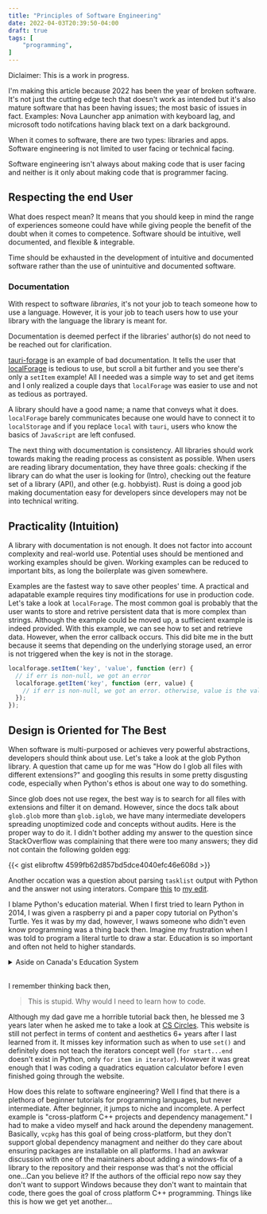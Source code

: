```yaml
---
title: "Principles of Software Engineering"
date: 2022-04-03T20:39:50-04:00
draft: true
tags: [
    "programming",
]
---
```


Diclaimer: This is a work in progress.

I'm making this article because 2022 has been the year of broken software. It's not just the cutting edge tech that doesn't work as intended but it's also mature software that has been having issues;
the most basic of issues in fact. Examples: Nova Launcher app animation with keyboard lag, and microsoft todo notifcations having black text on a dark background.

When it comes to software, there are two types: libraries and apps.
Software engineering is not limited to user facing or technical facing.

Software engineering isn't always about making code that is user facing and neither is it only about making code that is programmer facing.

## Respecting the end User

What does respect mean? It means that you should keep in mind the range of experiences someone could have
while giving people the benefit of the doubt when it comes to competence. Software should be intuitive, well documented, and flexible & integrable.

Time should be exhausted in the development of intuitive and documented software rather than the use of unintuitive and documented software.

### Documentation

With respect to software *libraries*, it's not your job to teach someone how to use a language. However, it is your job to teach users how to use your library with the language the library is meant for.

Documentation is deemed perfect if the libraries' author(s) do not need to be reached out for clarification.

[tauri-forage](https://github.com/tauri-apps/tauri-forage#installation) is an example of bad documentation.
It tells the user that [localForage](https://localforage.github.io/localForage/) is tedious to use, but scroll a bit further and you see there's only a `setItem` example! All I needed was a simple way to set and get items and I only realized a couple days that `localForage` was easier to use and not as tedious as portrayed.

A library should have a good name; a name that conveys what it does. `localForage` barely communicates because one would have to connect it to `localStorage` and if you replace `local` with `tauri`, users who know the basics of `JavaScript` are left confused.

The next thing with documentation is consistency. All libraries should work towards making the reading process as consistent as possible. When users are reading library documentation, they have three goals:
checking if the library can do what the user is looking for (Intro), checking out the feature set of a library (API), and other (e.g. hobbyist). Rust is doing a good job making documentation easy for developers since developers may not be into technical writing.

## Practicality (Intuition)

A library with documentation is not enough. It does not factor into account complexity and real-world use.
Potential uses should be mentioned and working examples should be given. Working examples can be reduced to important bits, as long the boilerplate was given somewhere.

Examples are the fastest way to save other peoples' time. A practical and adapatable example requires tiny modifications for use in production code. Let's take a look at `localForage`. The most common goal is probably that the user wants to store and retrive persistent data that is more complex than strings. Although the example could be moved up, a suffiecient example is indeed provided. With this example, we can
see how to set and retrieve data. However, when the error callback occurs. This did bite me in the butt because it seems that depending on the underlying storage used, an error is not triggered when the key is not in the storage.

```js
localforage.setItem('key', 'value', function (err) {
  // if err is non-null, we got an error
  localforage.getItem('key', function (err, value) {
    // if err is non-null, we got an error. otherwise, value is the value
  });
});
```

## Design is Oriented for The Best

When software is multi-purposed or achieves very powerful abstractions, developers should think about use. Let's take a look at the glob Python library.
A question that came up for me was "How do I glob all files with different extensions?" and googling this results in some pretty disgusting code, especially
when Python's ethos is about one way to do something.

Since glob does not use regex, the best way is to search for all files with extensions and filter it on demand.
However, since the docs talk about `glob.glob` more than `glob.iglob`, we have many intermediate developers spreading
unoptimized code and concepts without audits. Here is the proper way to do it. I didn't bother adding my answer to the question since StackOverflow was complaining
that there were too many answers; they did not contain the following golden egg:

{{< gist elibroftw 4599fb62d857bd5dce4040efc46e608d >}}

Another occation was a question about parsing `tasklist` output with Python and the answer not using
interators. Compare [this](https://stackoverflow.com/a/22914414/7732434) to [my edit](https://stackoverflow.com/a/64634901/7732434).

I blame Python's education material. When I first tried to learn Python in 2014, I was given a raspberry pi and a paper copy tutorial on Python's Turtle.
Yes it was by my dad, however, I waws someone who didn't even know programming was a thing back then. Imagine my frustration when I was told to program
a literal turtle to draw a star. Education is so important and often not held to higher standards.

<details>
<summary>Aside on Canada's Education System</summary>
People think Canada's education system is good, but I know for a fact it is far from optimal and yet people are more concerned about the number of people in class rather than the actual ciriculum being taught.
In University, students take 5 courses per semester (4 months), are forced to learn at a faster pace, tougher courses, and there are 100+ students per lecture.
Universities have a high standards, but they definitely do not teach the content well. In pre-university has barely any content being taught, and post-university
there is more content that isn't usually being taught well.

For one of my courses that I was acing, I made an entire YouTube tutorial for other students in my course.
I highly doubt I'm a better listener; so it's simply because I have better intuition or basic knowledge. My largest advantage though was the ability to use
Excel in a highly flexible manner; I created a macro function called `IS_BLANK` without learning visual basic in order to shorten the formulas for an extremely flexible template.
Suppose there are multiple ways to get an answer. Instead of creating a template for each method, I made a template that only required inputting the known
variables. I made my formulas to use equations based on which inputs were given. The macro function had short-circuiting which isn't a straight-forward thing
to implement in standard cell formulas. I might share it some day in the future.

Until grade 11, the grading system should be used to keep kids back until they reach a certain level in core comptencies.
Core competencies include: math, critical thinking, reading comprehension, exercise, an art (hobby) under the most general of definitions.

Art or hobbying is crucial in not just a child's upbringing but as a specialist skill in the future;
Art includes the steretypical drawing, instrumental, acting (+skits). However there's much more; digital visual, abstract, 3D, digital music production.
There are also other arts; oragami, free style lego, pottery, wood burning (high school level), etc.

Aside from wood burning and pottery, these are all equal arts and should be introduced to all kids in Canadian schools. I do consider programming and writing to be
arts, however they are far more important than to be something optional. There is some progress in introducing programming to kids at a younger age,
however like my experience has shown, there is no guarantee this introduction will be productive. Scratch is not programming because programming goes hand in hand
with freedom.

Exercise should be a daily part of school, ingrained into kids' habits. Kids should be given 1 hour a day to exercise. I guess at such young ages,
exercise would be limted to running (tag) and basketball for recess.
By instilling exercise discipline in school, we can reduce obesity and set a better precedent for what it means to be Canadian.
</details>
<br>

I remember thinking back then,

> This is stupid. Why would I need to learn how to code.

Although my dad gave me a horrible tutorial back then, he blessed me 3 years later when he asked me to take a look at [CS Circles](https://cscircles.cemc.uwaterloo.ca/).
This website is still not perfect in terms of content and aesthetics 6+ years after I last learned from it.
It misses key information such as when to use `set()` and definitely does not teach the iterators concept well (`for start...end` doesn't exist in Python, only `for item in iterator`).
However it was great enough that I was coding a quadratics equation calculator before I even finished going through the website.

How does this relate to software engineering? Well I find that there is a plethora of beginner tutorials for programming languages, but never intermediate.
After beginner, it jumps to niche and incomplete. A perfect example is "cross-platform C++ projects and dependency management." I had to make a video myself
and hack around the dependeny management. Basically, `vcpkg` has this goal of being cross-platform, but they don't support global dependency managment and neither
do they care about ensuring packages are installable on all platforms. I had an awkwar discussion with one of the maintainers about adding a windows-fix of a library to the
repository and their response was that's not the official one...Can you believe it? If the authors of the official repo now say they don't want to support Windows because they
don't want to maintain that code, there goes the goal of cross platform C++ programming. Things like this is how we get yet another...
